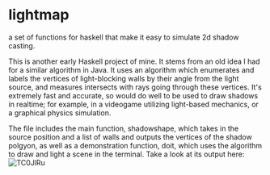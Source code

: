 # lightmap
a set of functions for haskell that make it easy to simulate 2d shadow casting.

This is another early Haskell project of mine. It stems from an old idea I had for a similar algorithm in Java.
It uses an algorithm which enumerates and labels the vertices of light-blocking walls by their angle from the light source, and measures intersects with rays going through these vertices. It's extremely fast and accurate, so would do well to be used to draw shadows in realtime; for example, in a videogame utilizing light-based mechanics, or a graphical physics simulation.

The file includes the main function, shadowshape, which takes in the source position and a list of walls and outputs the vertices of the shadow polgyon, as well as a demonstration function, doit, which uses the algorithm to draw and light a scene in the terminal. Take a look at its output here:
![TC0JlRu](https://user-images.githubusercontent.com/32168055/121476400-8529a400-c9be-11eb-8318-0ef39c3f4cc2.png)
